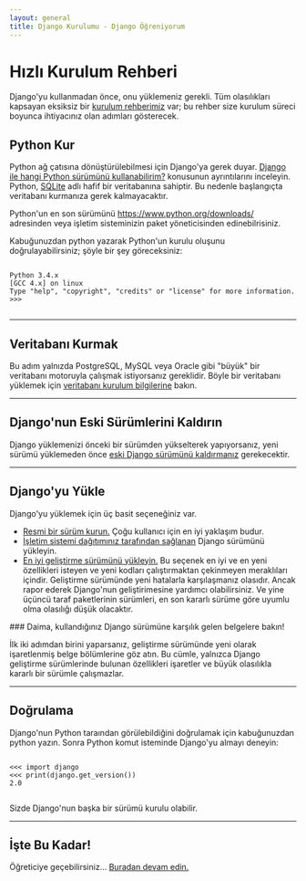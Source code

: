 ```yaml
---
layout: general
title: Django Kurulumu - Django Öğreniyorum
---
```


# Hızlı Kurulum Rehberi

Django'yu kullanmadan önce, onu yüklemeniz gerekli. Tüm olasılıkları kapsayan eksiksiz bir <a href="#">kurulum rehberimiz</a> var; bu rehber size kurulum süreci boyunca ihtiyacınız olan adımları gösterecek.

## Python Kur

Python ağ çatısına dönüştürülebilmesi için Django'ya gerek duyar. <a href="#">Django ile hangi Python sürümünü kullanabilirim?</a> konusunun ayrıntılarını inceleyin. Python, <a href="https://sqlite.org/">SQLite</a> adlı hafif bir veritabanına sahiptir. Bu nedenle başlangıçta veritabanı kurmanıza gerek kalmayacaktır.

Python'un en son sürümünü <a href="https://www.python.org/downloads/">https://www.python.org/downloads/</a> adresinden veya işletim sisteminizin paket yöneticisinden edinebilrisiniz.

Kabuğunuzdan python yazarak Python'un kurulu oluşunu doğrulayabilirsiniz; şöyle bir şey göreceksiniz:

  <pre data-gnl="1 1p"><code class="language-python">
Python 3.4.x
[GCC 4.x] on linux
Type "help", "copyright", "credits" or "license" for more information.
&gt;&gt;&gt;
  </code></pre>

<hr>

## Veritabanı Kurmak

Bu adım yalnızda PostgreSQL, MySQL veya Oracle gibi "büyük" bir veritabanı motoruyla çalışmak istiyorsanız gereklidir. Böyle bir veritabanı yüklemek için <a href="#">veritabanı kurulum bilgilerine</a> bakın.

<hr>

## Django'nun Eski Sürümlerini Kaldırın

Django yüklemenizi önceki bir sürümden yükselterek yapıyorsanız, yeni sürümü yüklemeden önce <a href="#">eski Django sürümünü kaldırmanız</a> gerekecektir.

<hr>

## Django'yu Yükle

Django'yu yüklemek için üç basit seçeneğiniz var.

- [Resmi bir sürüm kurun.](#) Çoğu kullanıcı için en iyi yaklaşım budur.
- [İşletim sistemi dağıtımınız tarafından sağlanan](#) Django sürümünü yükleyin.
- [En iyi geliştirme sürümünü yükleyin.](#) Bu seçenek en iyi ve en yeni özellikleri isteyen ve yeni kodları çalıştırmaktan çekinmeyen meraklıları içindir. Geliştirme sürümünde yeni hatalarla karşılaşmanız olasıdır. Ancak rapor ederek Django'nun geliştirimesine yardımcı olabilirsiniz. Ve yine üçüncü taraf paketlerinin sürümleri, en son kararlı sürüme göre uyumlu olma olasılığı düşük olacaktır.

<div data-bilget="genel" markdown="1">
### Daima, kullandığınız Django sürümüne karşılık gelen belgelere bakın!

İlk iki adımdan birini yaparsanız, geliştirme sürümünde yeni olarak işaretlenmiş belge bölümlerine göz atın. Bu cümle, yalnızca Django geliştirme sürümlerinde bulunan özellikleri işaretler ve büyük olasılıkla kararlı bir sürümle çalışmazlar.
</div>

<hr>

## Doğrulama

Django'nun Python taraından görülebildiğini doğrulamak için kabuğunuzdan python yazın. Sonra Python komut isteminde Django'yu almayı deneyin:

<pre data-gnl="1 1p"><code class="language-python">
&lt;&lt;&lt; import django
&lt;&lt;&lt; print(django.get_version())
2.0

</code></pre>

Sizde Django'nun başka bir sürümü kurulu olabilir.

<hr>

## İşte Bu Kadar!

Öğreticiye geçebilirsiniz... [Buradan devam edin.]({{site.belgeler_ogretici1}})

